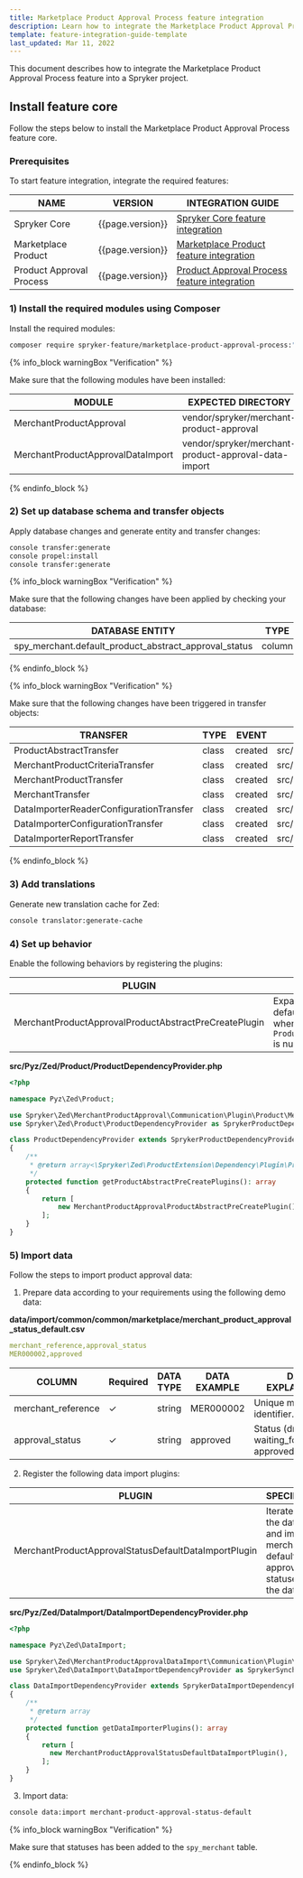 ```yaml
---
title: Marketplace Product Approval Process feature integration
description: Learn how to integrate the Marketplace Product Approval Process feature into a Spryker project.
template: feature-integration-guide-template
last_updated: Mar 11, 2022
---
```


This document describes how to integrate the Marketplace Product Approval Process feature into a Spryker project.

## Install feature core

Follow the steps below to install the Marketplace Product Approval Process feature core.

### Prerequisites

To start feature integration, integrate the required features:

| NAME                     | VERSION            | INTEGRATION GUIDE                                                                                                                                                   |
|--------------------------|--------------------|---------------------------------------------------------------------------------------------------------------------------------------------------------------------|
| Spryker Core             | {{page.version}}   | [Spryker Core feature integration](/docs/scos/dev/feature-integration-guides/{{page.version}}/spryker-core-feature-integration.html)                         |
| Marketplace Product      | {{page.version}}   | [Marketplace Product feature integration](/docs/marketplace/dev/feature-integration-guides/{{page.version}}/marketplace-product-feature-integration.html)           |
| Product Approval Process | {{page.version}}   | [Product Approval Process feature integration](/docs/marketplace/dev/feature-integration-guides/{{page.version}}/product-approval-process-feature-integration.html) |

### 1) Install the required modules using Сomposer

Install the required modules:

```bash
composer require spryker-feature/marketplace-product-approval-process:"{{page.version}}" --update-with-dependencies
```

{% info_block warningBox "Verification" %}

Make sure that the following modules have been installed:

| MODULE                            | EXPECTED DIRECTORY                                   |
|-----------------------------------|------------------------------------------------------|
| MerchantProductApproval           | vendor/spryker/merchant-product-approval             |
| MerchantProductApprovalDataImport | vendor/spryker/merchant-product-approval-data-import |

{% endinfo_block %}

### 2) Set up database schema and transfer objects

Apply database changes and generate entity and transfer changes:

```bash
console transfer:generate
console propel:install
console transfer:generate
```

{% info_block warningBox "Verification" %}

Make sure that the following changes have been applied by checking your database:

| DATABASE ENTITY                                       | TYPE   | EVENT   |
|-------------------------------------------------------|--------|---------|
| spy_merchant.default_product_abstract_approval_status | column | added   |

{% endinfo_block %}

{% info_block warningBox "Verification" %}

Make sure that the following changes have been triggered in transfer objects:

| TRANSFER                                | TYPE     | EVENT    | PATH                                                                  |
|-----------------------------------------|----------|----------|-----------------------------------------------------------------------|
| ProductAbstractTransfer                 | class    | created  | src/Generated/Shared/Transfer/ProductAbstractTransfer                 |
| MerchantProductCriteriaTransfer         | class    | created  | src/Generated/Shared/Transfer/MerchantProductCriteriaTransfer         |
| MerchantProductTransfer                 | class    | created  | src/Generated/Shared/Transfer/MerchantProductTransfer                 |
| MerchantTransfer                        | class    | created  | src/Generated/Shared/Transfer/MerchantTransfer                        |
| DataImporterReaderConfigurationTransfer | class    | created  | src/Generated/Shared/Transfer/DataImporterReaderConfigurationTransfer |
| DataImporterConfigurationTransfer       | class    | created  | src/Generated/Shared/Transfer/DataImporterConfigurationTransfer       |
| DataImporterReportTransfer              | class    | created  | src/Generated/Shared/Transfer/DataImporterReportTransfer              |

{% endinfo_block %}

### 3) Add translations

Generate new translation cache for Zed:

```bash
console translator:generate-cache
```

### 4) Set up behavior

Enable the following behaviors by registering the plugins:

| PLUGIN                                                | SPECIFICATION                                                                                                                           | PREREQUISITES | NAMESPACE                                                           |
|-------------------------------------------------------|-----------------------------------------------------------------------------------------------------------------------------------------|---------------|---------------------------------------------------------------------|
| MerchantProductApprovalProductAbstractPreCreatePlugin | Expands product abstract transfer with default merchant product approval status when `ProductAbstractTransfer::approvalStatus` is null. | None          | Spryker\Zed\MerchantProductApproval\Communication\Plugin\Product    |


**src/Pyz/Zed/Product/ProductDependencyProvider.php**

```php
<?php

namespace Pyz\Zed\Product;

use Spryker\Zed\MerchantProductApproval\Communication\Plugin\Product\MerchantProductApprovalProductAbstractPreCreatePlugin;
use Spryker\Zed\Product\ProductDependencyProvider as SprykerProductDependencyProvider;

class ProductDependencyProvider extends SprykerProductDependencyProvider
{
    /**
     * @return array<\Spryker\Zed\ProductExtension\Dependency\Plugin\ProductAbstractPreCreatePluginInterface>
     */
    protected function getProductAbstractPreCreatePlugins(): array
    {
        return [
            new MerchantProductApprovalProductAbstractPreCreatePlugin(),
        ];
    }
}
```

### 5) Import data

Follow the steps to import product approval data:

1. Prepare data according to your requirements using the following demo data:

**data/import/common/common/marketplace/merchant_product_approval_status_default.csv**

```yaml
merchant_reference,approval_status
MER000002,approved
```

| COLUMN             | Required | DATA TYPE | DATA EXAMPLE | DATA EXPLANATION                                        |
|--------------------|----------|-----------|--------------|---------------------------------------------------------|
| merchant_reference | &check;        | string    | MER000002    | Unique merchant identifier.                             |
| approval_status    | &check;        | string    | approved     | Status (draft, waiting_for_approval, approved, denied). |

2. Register the following data import plugins:

| PLUGIN                                                | SPECIFICATION                                                                                          | PREREQUISITES | NAMESPACE                                                                      |
|-------------------------------------------------------|--------------------------------------------------------------------------------------------------------|---------------|--------------------------------------------------------------------------------|
| MerchantProductApprovalStatusDefaultDataImportPlugin  | Iterates over the data sets and imports merchant default product approval statuses into the database.  | None          | Spryker\Zed\MerchantProductApprovalDataImport\Communication\Plugin\DataImport  |

**src/Pyz/Zed/DataImport/DataImportDependencyProvider.php**

```php
<?php

namespace Pyz\Zed\DataImport;

use Spryker\Zed\MerchantProductApprovalDataImport\Communication\Plugin\DataImport\MerchantProductApprovalStatusDefaultDataImportPlugin;
use Spryker\Zed\DataImport\DataImportDependencyProvider as SprykerSynchronizationDependencyProvider;

class DataImportDependencyProvider extends SprykerDataImportDependencyProvider
{
    /**
     * @return array
     */
    protected function getDataImporterPlugins(): array
    {
        return [
          new MerchantProductApprovalStatusDefaultDataImportPlugin(),
        ];
    }
}
```

3. Import data:

```bash
console data:import merchant-product-approval-status-default
```

{% info_block warningBox "Verification" %}

Make sure that statuses has been added to the `spy_merchant` table.

{% endinfo_block %}

